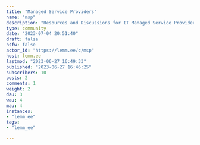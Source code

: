 ```yaml
---
title: "Managed Service Providers" 
name: "msp"
description: "Resources and Discussions for IT Managed Service Providers"
type: community
date: "2023-07-04 20:51:40"
draft: false
nsfw: false
actor_id: "https://lemm.ee/c/msp"
host: lemm.ee
lastmod: "2023-06-27 16:49:33"
published: "2023-06-27 16:46:25"
subscribers: 10
posts: 2
comments: 1
weight: 2
dau: 3
wau: 4
mau: 4
instances:
- "lemm_ee"
tags: 
- "lemm_ee"

---
```

